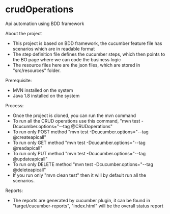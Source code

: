 # crudOperations
Api automation using BDD framework

About the project
- This project is based on BDD framework, the cucumber feature file has scenarios which are in readable format
- The step definition file defines the cucumber steps, which then points to the BO page where we can code the business logic
- The resource files here are the json files, which are stored in "src/resources" folder.

Prerequisite:
- MVN installed on the system
- Java 1.8 installed on the system 

Process:
- Once the project is cloned, you can run the mvn command
- To run all the CRUD operations use this command, "mvn test -Dcucumber.options="--tag @CRUDoperations"
- To run only POST method "mvn test -Dcucumber.options="--tag @createapicall"
- To run only GET method "mvn test -Dcucumber.options="--tag @readapicall"
- To run only PUT method "mvn test -Dcucumber.options="--tag @updateapicall"
- To run only DELETE method "mvn test -Dcucumber.options="--tag @deleteapicall"
- If you run only "mvn clean test" then it will by default run all the scenarios.

Reports:
- The reports are generated by cucumber plugin, it can be found in "target/cucumber-reports", "index.html" will be the overall status report
